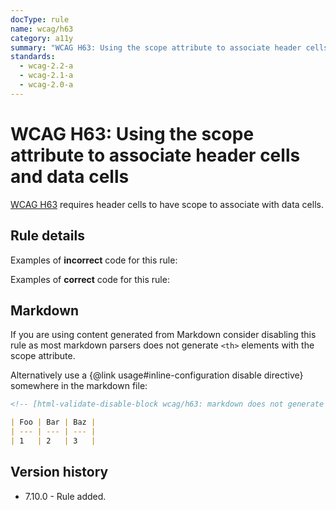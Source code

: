 ```yaml
---
docType: rule
name: wcag/h63
category: a11y
summary: "WCAG H63: Using the scope attribute to associate header cells and data cells"
standards:
  - wcag-2.2-a
  - wcag-2.1-a
  - wcag-2.0-a
---
```


# WCAG H63: Using the scope attribute to associate header cells and data cells

[WCAG H63][1] requires header cells to have scope to associate with data cells.

[1]: https://www.w3.org/WAI/WCAG22/Techniques/html/H63

## Rule details

Examples of **incorrect** code for this rule:

<validate name="incorrect-missing" rules="wcag/h63">
    <th></th>
</validate>

<validate name="incorrect-auto" rules="wcag/h63">
    <!-- auto state cannot be set with a value -->
    <th scope="auto"></th>
</validate>

Examples of **correct** code for this rule:

<validate name="correct-row" rules="wcag/h63">
    <th scope="row"></th>
</validate>

<validate name="correct-col" rules="wcag/h63">
    <th scope="col"></th>
</validate>

<validate name="correct-rowgroup" rules="wcag/h63">
    <th scope="rowgroup"></th>
</validate>

<validate name="correct-colgroup" rules="wcag/h63">
    <th scope="colgroup"></th>
</validate>

## Markdown

If you are using content generated from Markdown consider disabling this rule as most markdown parsers does not generate `<th>` elements with the scope attribute.

Alternatively use a {@link usage#inline-configuration disable directive} somewhere in the markdown file:

```md
<!-- [html-validate-disable-block wcag/h63: markdown does not generate tables with scope attribute] -->

| Foo | Bar | Baz |
| --- | --- | --- |
| 1   | 2   | 3   |
```

## Version history

- 7.10.0 - Rule added.
